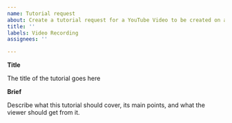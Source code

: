 ```yaml
---
name: Tutorial request
about: Create a tutorial request for a YouTube Video to be created on a specific topic.
title: ''
labels: Video Recording
assignees: ''

---
```


**Title**

The title of the tutorial goes here

**Brief**

Describe what this tutorial should cover, its main points, and what the viewer should get from it.
